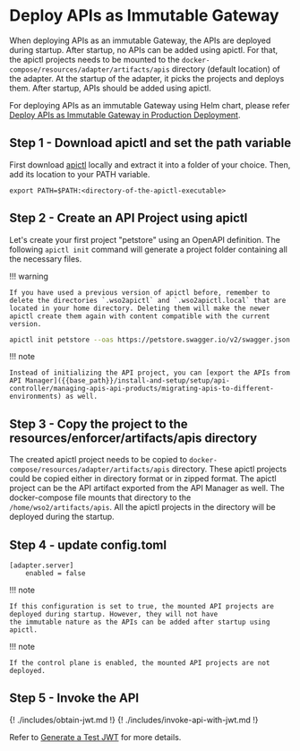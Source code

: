 # Deploy APIs as Immutable Gateway

When deploying APIs as an immutable Gateway, the APIs are deployed during startup. After startup, no APIs can be added using apictl. 
For that, the apictl projects needs to be mounted to the `docker-compose/resources/adapter/artifacts/apis` directory 
(default location) of the adapter. 
At the startup of the adapter, it picks the projects and deploys them. After startup, APIs should be added using apictl.

For deploying APIs as an immutable Gateway using Helm chart, please refer [Deploy APIs as Immutable Gateway in Production Deployment]({{base_path}}/deploy-and-publish/deploy-on-gateway/choreo-connect/production-deployment-guideline/#deploy-apis-as-immutable-gateway).

## Step 1 - Download apictl and set the path variable 

First download [apictl](https://github.com/wso2/product-apim-tooling/releases) locally and extract it into a folder of your choice. Then, add its location to your PATH variable.

```
export PATH=$PATH:<directory-of-the-apictl-executable>
```

## Step 2 - Create an API Project using apictl

Let's create your first project "petstore" using an OpenAPI definition. The following `apictl init` command will generate a project folder containing all the necessary files.

!!! warning

    If you have used a previous version of apictl before, remember to delete the directories `.wso2apictl` and `.wso2apictl.local` that are located in your home directory. Deleting them will make the newer apictl create them again with content compatible with the current version.

``` bash
apictl init petstore --oas https://petstore.swagger.io/v2/swagger.json
```

!!! note

    Instead of initializing the API project, you can [export the APIs from API Manager]({{base_path}}/install-and-setup/setup/api-controller/managing-apis-api-products/migrating-apis-to-different-environments) as well.

## Step 3 - Copy the project to the resources/enforcer/artifacts/apis directory

The created apictl project needs to be copied to `docker-compose/resources/adapter/artifacts/apis` directory. These
apictl projects could be copied either in directory format or in zipped format. 
The apictl project can be the API artifact exported from the API Manager as well. 
The docker-compose file mounts that directory to the `/home/wso2/artifacts/apis`. 
All the apictl projects in the directory will be deployed during the startup. 


## Step 4 - update config.toml

```
[adapter.server]
    enabled = false
```

!!! note

    If this configuration is set to true, the mounted API projects are deployed during startup. However, they will not have
    the immutable nature as the APIs can be added after startup using apictl.

!!! note

    If the control plane is enabled, the mounted API projects are not deployed.    


##  Step 5 - Invoke the API
{! ./includes/obtain-jwt.md !}
{! ./includes/invoke-api-with-jwt.md !}

<!-- brought the following here because the path becomes relative when included in the includes folder -->
Refer to [Generate a Test JWT]({{base_path}}/deploy-and-publish/deploy-on-gateway/choreo-connect/security/generate-a-test-jwt) for more details.
